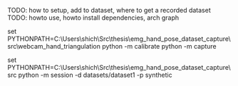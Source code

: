 TODO: how to setup, add to dataset, where to get a recorded dataset
TODO: howto use, howto install dependencies, arch graph

set PYTHONPATH=C:\Users\shich\Src\thesis\emg_hand_pose_dataset_capture\src\webcam_hand_triangulation
python -m calibrate
python -m capture

set PYTHONPATH=C:\Users\shich\Src\thesis\emg_hand_pose_dataset_capture\src
python -m session -d datasets/dataset1 -p synthetic